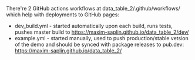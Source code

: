 There're 2 GitHub actions workflows at data_table_2/.github/workflows/ which help with deployments to GitHub pages:
- dev_build.yml - started automatically upon each build, runs tests, pushes master build to https://maxim-saplin.github.io/data_table_2/dev/
- example.yml - started manually, used to push production/stable vetsion of the demo and should be synced with package releases to pub.dev: https://maxim-saplin.github.io/data_table_2/
